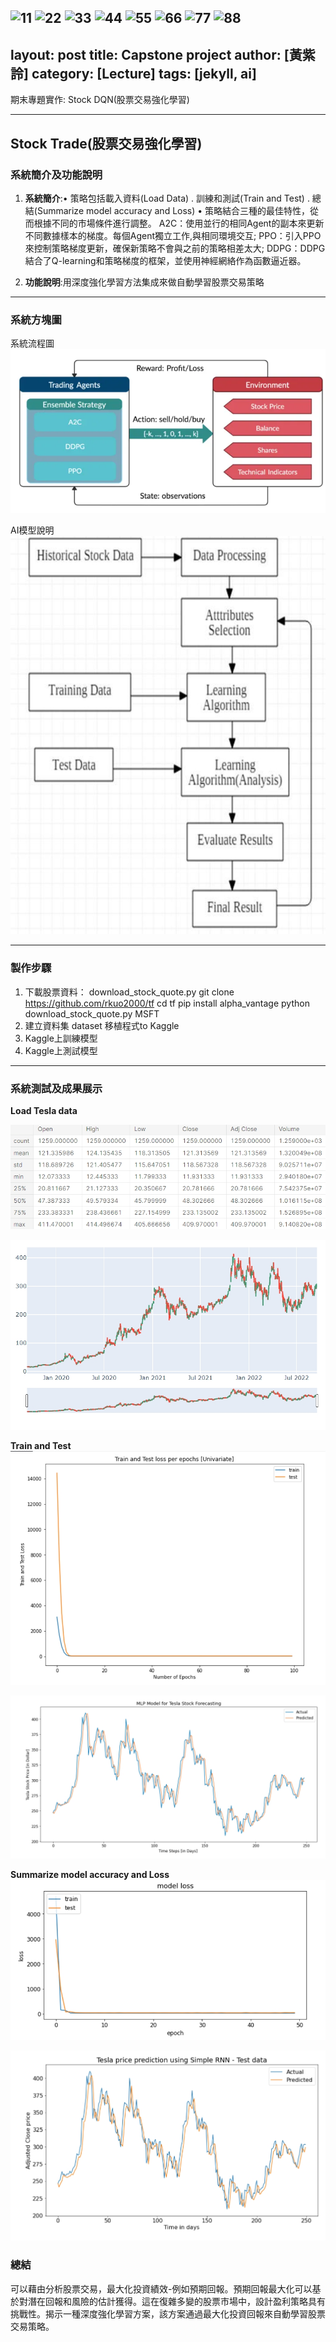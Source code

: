 ![11](https://user-images.githubusercontent.com/114159696/211050535-6bda335c-177e-44e6-aca6-d5c107e14838.jpg)
![22](https://user-images.githubusercontent.com/114159696/211050539-a34e25b6-50ae-4894-8fc8-dbdcc99f730c.jpg)
![33](https://user-images.githubusercontent.com/114159696/211050541-aa75cc12-2067-476c-94e7-581c375b1cda.jpg)
![44](https://user-images.githubusercontent.com/114159696/211050544-613a431c-ce18-4c23-a188-0ef0afd6f667.jpg)
![55](https://user-images.githubusercontent.com/114159696/211050548-ed4c8aff-be5f-4bd4-abd2-3f1880743306.jpg)
![66](https://user-images.githubusercontent.com/114159696/211050550-0506a59f-ea2d-4752-8564-f8b18995c71f.jpg)
![77](https://user-images.githubusercontent.com/114159696/211050554-000cc962-987f-4760-b95b-e15b443a4f3b.jpg)
![88](https://user-images.githubusercontent.com/114159696/211050556-5daab456-ca82-4039-9fbd-9e1ca2f5688a.jpg)
---
layout: post
title: Capstone project
author: [黃紫詅]
category: [Lecture]
tags: [jekyll, ai]
---

期末專題實作: Stock DQN(股票交易強化學習)

---
## Stock Trade(股票交易強化學習)

### 系統簡介及功能說明

1. **系統簡介**:•	策略包括載入資料(Load Data) . 訓練和測試(Train and  Test)  . 總結(Summarize model accuracy and Loss)
•	策略結合三種的最佳特性，從而根據不同的市場條件進行調整。
A2C：使用並行的相同Agent的副本來更新不同數據樣本的梯度。每個Agent獨立工作,與相同環境交互;
PPO：引入PPO來控制策略梯度更新，確保新策略不會與之前的策略相差太大;
DDPG：DDPG 結合了Q-learning和策略梯度的框架，並使用神經網絡作為函數逼近器。

2. **功能說明**:用深度強化學習方法集成來做自動學習股票交易策略

---
### 系統方塊圖
系統流程圖<br>
![](https://github.com/Alani20220202/AI-course/blob/gh-pages/images/11.jpg)

AI模型說明<br>
![](https://github.com/Alani20220202/AI-course/blob/gh-pages/images/22.jpg)

---
### 製作步驟
1. 下載股票資料： download_stock_quote.py
   git clone https://github.com/rkuo2000/tf
   cd tf
   pip install alpha_vantage
python download_stock_quote.py MSFT
2. 建立資料集 dataset
   移植程式to Kaggle
3. Kaggle上訓練模型
4. Kaggle上測試模型

---
### 系統測試及成果展示
**Load Tesla data**

![](https://github.com/Alani20220202/AI-course/blob/gh-pages/images/33.jpg)

![](https://github.com/Alani20220202/AI-course/blob/gh-pages/images/44.jpg)

**Train and  Test**
![](https://github.com/Alani20220202/AI-course/blob/gh-pages/images/55.jpg)

![](https://github.com/Alani20220202/AI-course/blob/gh-pages/images/66.jpg)

**Summarize model accuracy and Loss**
![](https://github.com/Alani20220202/AI-course/blob/gh-pages/images/77.jpg)

![](https://github.com/Alani20220202/AI-course/blob/gh-pages/images/88.jpg)

### 總結
可以藉由分析股票交易，最大化投資績效-例如預期回報。預期回報最大化可以基於對潛在回報和風險的估計獲得。這在復雜多變的股票市場中，設計盈利策略具有挑戰性。揭示一種深度強化學習方案，該方案通過最大化投資回報來自動學習股票交易策略。

